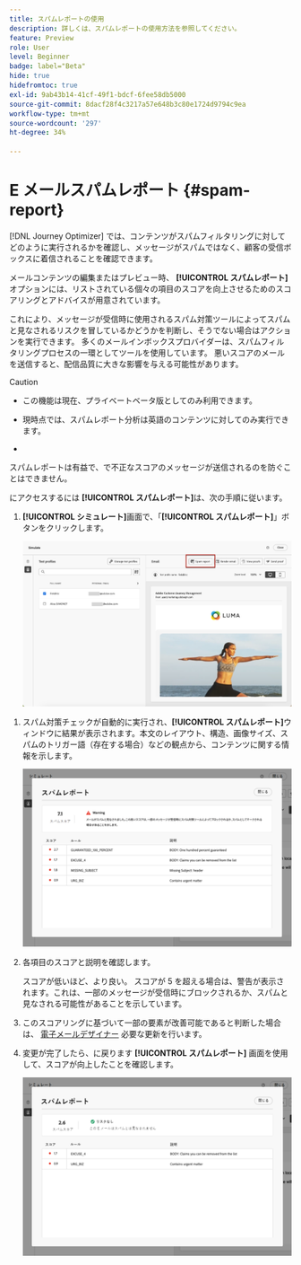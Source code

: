 ```yaml
---
title: スパムレポートの使用
description: 詳しくは、スパムレポートの使用方法を参照してください。
feature: Preview
role: User
level: Beginner
badge: label="Beta"
hide: true
hidefromtoc: true
exl-id: 9ab43b14-41cf-49f1-bdcf-6fee58db5000
source-git-commit: 8dacf28f4c3217a57e648b3c80e1724d9794c9ea
workflow-type: tm+mt
source-wordcount: '297'
ht-degree: 34%

---
```


# E メールスパムレポート {#spam-report}

[!DNL Journey Optimizer] では、コンテンツがスパムフィルタリングに対してどのように実行されるかを確認し、メッセージがスパムではなく、顧客の受信ボックスに着信されることを確認できます。

メールコンテンツの編集またはプレビュー時、 **[!UICONTROL スパムレポート]** オプションには、リストされている個々の項目のスコアを向上させるためのスコアリングとアドバイスが用意されています。

これにより、メッセージが受信時に使用されるスパム対策ツールによってスパムと見なされるリスクを冒しているかどうかを判断し、そうでない場合はアクションを実行できます。 多くのメールインボックスプロバイダーは、スパムフィルタリングプロセスの一環としてツールを使用しています。 悪いスコアのメールを送信すると、配信品質に大きな影響を与える可能性があります。


>[!CAUTION]
>
>* この機能は現在、プライベートベータ版としてのみ利用できます。
>
>* 現時点では、スパムレポート分析は英語のコンテンツに対してのみ実行できます。
>
>* >
>スパムレポートは有益で、で不正なスコアのメッセージが送信されるのを防ぐことはできません。

にアクセスするには **[!UICONTROL スパムレポート]**&#x200B;は、次の手順に従います。

1. **[!UICONTROL シミュレート]**&#x200B;画面で、「**[!UICONTROL スパムレポート]**」ボタンをクリックします。

   ![](assets/spam-report-button.png)

<!--
    You can also open the [Email Designer](../email/content-from-scratch.md), click the **[!UICONTROL More]** button and select **[!UICONTROL Check spam score]** from the menu.

    ![](assets/spam-report-check-score.png)
-->

1. スパム対策チェックが自動的に実行され、**[!UICONTROL スパムレポート]**&#x200B;ウィンドウに結果が表示されます。本文のレイアウト、構造、画像サイズ、スパムのトリガー語（存在する場合）などの観点から、コンテンツに関する情報を示します。

   ![](assets/spam-report-high-score.png)

1. 各項目のスコアと説明を確認します。

   スコアが低いほど、より良い。 スコアが 5 を超える場合は、警告が表示されます。これは、一部のメッセージが受信時にブロックされるか、スパムと見なされる可能性があることを示しています。

1. このスコアリングに基づいて一部の要素が改善可能であると判断した場合は、 [電子メールデザイナー](../email/content-from-scratch.md) 必要な更新を行います。

1. 変更が完了したら、に戻ります **[!UICONTROL スパムレポート]** 画面を使用して、スコアが向上したことを確認します。

   ![](assets/spam-report-low-score.png)

<!--You can also check the message's alerts for warnings on potential risk of spam detection. Follow the steps below.

1. Click the **[!UICONTROL Alerts]** button on top right of the screen. [Learn more on email alerts](../email/create-email.md#check-email-alerts)

1. If **[!UICONTROL Spam checker alert]** is displayed, you should check your content for a potential risk of spam using the **[!UICONTROL Spam report]** feature as detailed above.

    ![](assets/spam-report-alert.png)
-->
